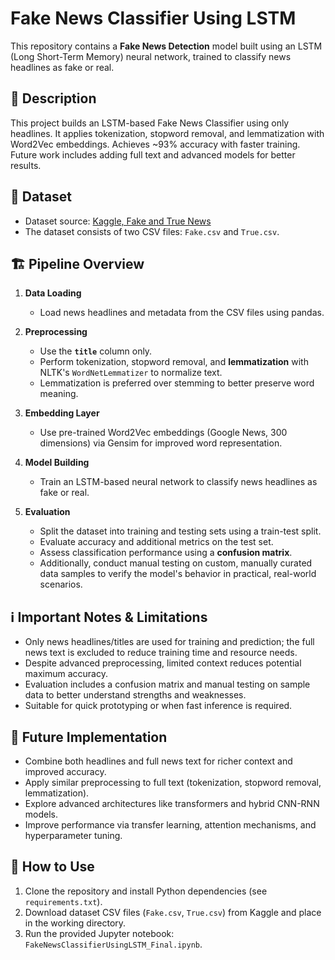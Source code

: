 # Fake News Classifier Using LSTM

This repository contains a **Fake News Detection** model built using an LSTM (Long Short-Term Memory) neural network, trained to classify news headlines as fake or real.

## 📄 Description

This project builds an LSTM-based Fake News Classifier using only headlines. It applies tokenization, stopword removal, and lemmatization with Word2Vec embeddings. Achieves ~93% accuracy with faster training. Future work includes adding full text and advanced models for better results.

## 📂 Dataset

- Dataset source: [Kaggle, Fake and True News](https://www.kaggle.com/code/therealsampat/fake-news-detection/input?select=True.csv)
- The dataset consists of two CSV files: `Fake.csv` and `True.csv`.

## 🏗️ Pipeline Overview

1. **Data Loading**
   - Load news headlines and metadata from the CSV files using pandas.

2. **Preprocessing**
   - Use the **`title`** column only.
   - Perform tokenization, stopword removal, and **lemmatization** with NLTK's `WordNetLemmatizer` to normalize text.
   - Lemmatization is preferred over stemming to better preserve word meaning.

3. **Embedding Layer**
   - Use pre-trained Word2Vec embeddings (Google News, 300 dimensions) via Gensim for improved word representation.

4. **Model Building**
   - Train an LSTM-based neural network to classify news headlines as fake or real.

5. **Evaluation**
   - Split the dataset into training and testing sets using a train-test split.
   - Evaluate accuracy and additional metrics on the test set.
   - Assess classification performance using a **confusion matrix**.
   - Additionally, conduct manual testing on custom, manually curated data samples to verify the model's behavior in practical, real-world scenarios.

## ℹ️ Important Notes & Limitations

- Only news headlines/titles are used for training and prediction; the full news text is excluded to reduce training time and resource needs.
- Despite advanced preprocessing, limited context reduces potential maximum accuracy.
- Evaluation includes a confusion matrix and manual testing on sample data to better understand strengths and weaknesses.
- Suitable for quick prototyping or when fast inference is required.

## 🔮 Future Implementation

- Combine both headlines and full news text for richer context and improved accuracy.
- Apply similar preprocessing to full text (tokenization, stopword removal, lemmatization).
- Explore advanced architectures like transformers and hybrid CNN-RNN models.
- Improve performance via transfer learning, attention mechanisms, and hyperparameter tuning.

## 🚀 How to Use

1. Clone the repository and install Python dependencies (see `requirements.txt`).
2. Download dataset CSV files (`Fake.csv`, `True.csv`) from Kaggle and place in the working directory.
3. Run the provided Jupyter notebook: `FakeNewsClassifierUsingLSTM_Final.ipynb`.


